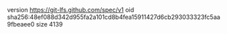 version https://git-lfs.github.com/spec/v1
oid sha256:48ef088d342d955fa2a101cd8b4fea15911427d6cb293033323fc5aa9fbeaee0
size 4139
